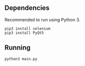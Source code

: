 ## Dependencies

Recommended to run using Python 3.

```
pip3 install selenium
pip3 install PyQt5
```

## Running

`python3 main.py`
